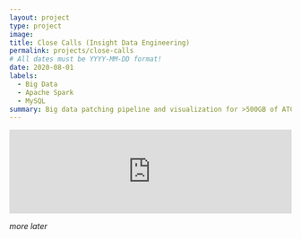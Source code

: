 ```yaml
---
layout: project
type: project
image: 
title: Close Calls (Insight Data Engineering)
permalink: projects/close-calls
# All dates must be YYYY-MM-DD format!
date: 2020-08-01
labels:
  - Big Data
  - Apache Spark
  - MySQL
summary: Big data patching pipeline and visualization for >500GB of ATC data 
---
```


<iframe width="100%" src="https://www.youtube.com/embed/_ZoLmJV6aUo" title="YouTube video player" frameborder="0" allow="accelerometer; autoplay; clipboard-write; encrypted-media; gyroscope; picture-in-picture" allowfullscreen></iframe>

*more later*
